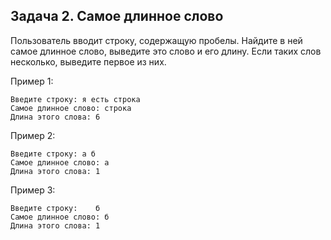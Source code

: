## Задача 2. Самое длинное слово

Пользователь вводит строку, содержащую пробелы. Найдите в ней самое длинное слово, выведите это слово и его длину. Если таких слов несколько, выведите первое из них.

Пример 1:

```
Введите строку: я есть строка
Самое длинное слово: строка
Длина этого слова: 6
```

Пример 2:

```
Введите строку: а б
Самое длинное слово: а
Длина этого слова: 1
```

Пример 3:

```
Введите строку:    б
Самое длинное слово: б
Длина этого слова: 1
```